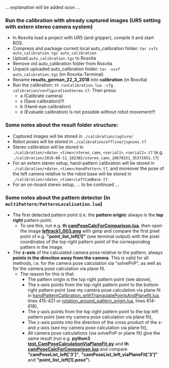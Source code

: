 ... explanation will be added soon ...

### Run the calibration with already captured images (UR5 setting with extern stereo camera system)

* In Rosvita load a project with UR5 (and gripper), compile it and start ROS.
* Compress and package current local auto_calibration folder: ``tar cvfz auto_calibration.tgz auto_calibration``
* Upload ``auto_calibration.tgz`` to Rosvita
* Remove old auto_calibration folder from Rosvita
* Unpack uploaded auto_calibration folder: ``tar -xzvf auto_calibration.tgz`` (im Rosvita-Terminal)
* Rename **results_german_22_3_2018** into **calibration** (in Rosvita)
* Run the calibration: ``th runCalibration.lua -cfg calibration/configurationStereo.t7``.
  Then press:
  * a (Calibrate camera)
  * s (Save calibration)!!!
  * b (Hand-eye calibration)
  * e (Evaluate calibration) Is not possible without robot movement!!!

### Some notes about the result folder structure:
* Captured images will be stored in ``./calibration/capture/``
* Robot poses will be stored in ``./calibration/offline/jsposes.t7``
* Stereo calibration will be stored in ``./calibration/<date>_<time>/stereo_cams_<serial1>_<serial2>.t7`` (e.g. ``./calibration/2018-06-11_102302/stereo_cams_28670151_35371951.t7``)
* For an extern stereo setup, hand-pattern calibration will be stored in ``./calibration/<date>_<time>/HandPattern.t7``, and moreover the pose of the left camera relative to the robot base will be stored in ``./calibration/<date>_<time>/LeftCamBase.t7``.
* For an on-board stereo setup, ... to be continued ...


### Some notes about the pattern detector (in ``multiPattern/PatternLocalisation.lua``) 
* The first detected pattern point (i.e. the **pattern origin**) always is the **top right** pattern point.
  * To see this, run e.g. **th [camPoseCalcForComparison.lua](https://github.com/Xamla/prototyping_altrogge/blob/master/pipette_tip_detection/camPoseCalcForComparison.lua)**, then open the image **[leftrack1_003.png](https://github.com/Xamla/prototyping_altrogge/blob/master/pipette_tip_detection/leftrack1_003.png)** with gimp and compare the first pixel point of e.g. **"point_list_left\[1\]"** (see terminal output) with the pixel coordinates of the top right pattern point of the corresponding pattern in the image.
* The **z-axis** of the calculated camera pose relative to the pattern, always **points in the direction away from the camera**.
  This is valid for all methods, i.e. for the camera pose calculation via "solvePnP", as well as for the camera pose calculation via plane fit.
  * The reason for this is that:
    * The pattern origin is the top right pattern point (see above),
    * The x-axis points from the top right pattern point to the bottom right pattern point (see my camera pose calculation via plane fit in [handPatternCalibration_withTriangulatePointsAndPlanefit.lua](https://github.com/Xamla/prototyping_altrogge/blob/master/calibration/handPatternCalibration_withTriangulatePointsAndPlanefit.lua), lines 415-421 or [rotation_around_pattern_origin.lua](https://github.com/Xamla/prototyping_altrogge/blob/master/calibration/rotation_around_pattern_origin.lua), lines 614-618),
    * The y-axis points from the top right pattern point to the top left pattern point (see my camera pose calculation via plane fit),
    * The z-axis points into the direction of the cross product of the x- and y-axis (see my camera pose calculation via plane fit),
    * All camera pose calculations (via solvePnP or plane fit) give the same result (run e.g. **python3 [test_CamPoseCalculationViaPlaneFit.py](https://github.com/Xamla/prototyping_altrogge/blob/master/pipette_tip_detection/test_CamPoseCalculationViaPlaneFit.py)** and **th [camPoseCalcForComparison.lua](https://github.com/Xamla/prototyping_altrogge/blob/master/pipette_tip_detection/camPoseCalcForComparison.lua)** and compare **"camPoseList_left['3']"**, **"camPoseList_left_viaPlaneFit['3']"** and **"point_list_left[1].pose"**).
